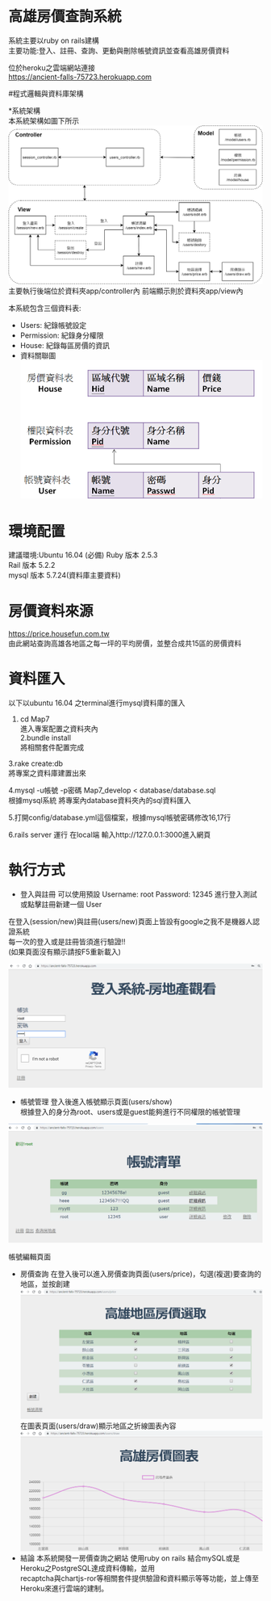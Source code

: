 # 高雄房價查詢系統
系統主要以ruby on rails建構  
主要功能:登入、註冊、查詢、更動與刪除帳號資訊並查看高雄房價資料 

位於heroku之雲端網站連接  
https://ancient-falls-75723.herokuapp.com  

 
#程式邏輯與資料庫架構  

*系統架構  
本系統架構如圖下所示
![image](https://github.com/linyoyoz/HHS/blob/master/image/system.png)
主要執行後端位於資料夾app/controller內
前端顯示則於資料夾app/view內

本系統包含三個資料表:  

* Users:
紀錄帳號設定
* Permission:
紀錄身分權限  
* House:
紀錄每區房價的資訊  
* 資料關聯圖
![image](https://github.com/linyoyoz/HHS/blob/master/image/table.png)  
# 環境配置  

建議環境:Ubuntu 16.04
(必備)
Ruby 版本 2.5.3  
Rail 版本 5.2.2  
mysql 版本 5.7.24(資料庫主要資料)  

# 房價資料來源  
https://price.housefun.com.tw  
由此網站查詢高雄各地區之每一坪的平均房價，並整合成共15區的房價資料  

# 資料匯入

以下以ubuntu 16.04 之terminal進行mysql資料庫的匯入
1. cd Map7  
進入專案配置之資料夾內  
2.bundle install  
將相關套件配置完成  

3.rake create:db  
將專案之資料庫建置出來  

4.mysql -u帳號 -p密碼 Map7_develop < database/database.sql  
根據mysql系統 將專案內database資料夾內的sql資料匯入   

5.打開config/database.yml這個檔案，根據mysql帳號密碼修改16,17行

6.rails server
運行 在local端 輸入http://127.0.0.1:3000進入網頁



# 執行方式
* 登入與註冊
可以使用預設 Username: root Password: 12345 進行登入測試  
或點擊註冊新建一個 User  

在登入(session/new)與註冊(users/new)頁面上皆設有google之我不是機器人認證系統  
每一次的登入或是註冊皆須進行驗證!!   
(如果頁面沒有顯示請按F5重新載入)  

![image](https://github.com/linyoyoz/HHS/blob/master/image/login.png)  



* 帳號管理
登入後進入帳號顯示頁面(users/show)  
根據登入的身分為root、users或是guest能夠進行不同權限的帳號管理  

![image](https://github.com/linyoyoz/HHS/blob/master/image/show.png)  

帳號編輯頁面 

* 房價查詢
在登入後可以進入房價查詢頁面(users/price)，勾選(複選)要查詢的地區，並按創建  
![image](https://github.com/linyoyoz/HHS/blob/master/image/choose.png)  
在圖表頁面(users/draw)顯示地區之折線圖表內容  
![image](https://github.com/linyoyoz/HHS/blob/master/image/draw.png)  
* 結論
本系統開發一房價查詢之網站 使用ruby on rails 結合mySQL或是Heroku之PostgreSQL達成資料傳輸，並用  
recaptcha與chartjs-ror等相關套件提供驗證和資料顯示等等功能，並上傳至Heroku來進行雲端的建制。  
 
